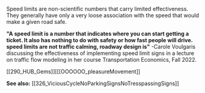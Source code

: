 Speed limits are non-scientific numbers that carry limited effectiveness. They generally have only a very loose association with the speed that would make a given road safe.  

**"A speed limit is a number that indicates where you can start getting a ticket. It also has nothing to do with safety or how fast people will drive.  speed limits are not traffic calming, roadway design is"** -Carole Voulgaris discussing the effectiveness of implementing speed limit signs in a lecture on traffic flow modeling in her course Transportation Economics, Fall 2022. 


[[290_HUB_Gems]][[[OOOOOO_pleasureMovement]]

**See also:** 
[[326_ViciousCycleNoParkingSignsNoTresspassingSigns]]



